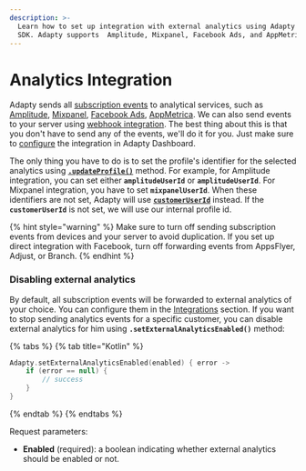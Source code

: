 ```yaml
---
description: >-
  Learn how to set up integration with external analytics using Adapty Android
  SDK. Adapty supports  Amplitude, Mixpanel, Facebook Ads, and AppMetrica
---
```


# Analytics Integration

Adapty sends all [subscription events](../../../analytics/integrations/events.md) to analytical services, such as [Amplitude](../../../analytics/integrations/3rd-party-analytics.md#amplitude), [Mixpanel](../../../analytics/integrations/3rd-party-analytics.md#mixpanel), [Facebook Ads](../../../analytics/integrations/3rd-party-analytics.md#facebook-ads), [AppMetrica](../../../analytics/integrations/3rd-party-analytics.md#appmetrica). We can also send events to your server using [webhook integration](../../../analytics/integrations/webhook.md). The best thing about this is that you don't have to send any of the events, we'll do it for you. Just make sure to [configure](../../../analytics/integrations/3rd-party-analytics.md) the integration in Adapty Dashboard.

The only thing you have to do is to set the profile's identifier for the selected analytics using [**`.updateProfile()`**](android-sdk-setting-user-attributes.md) method. For example, for Amplitude integration, you can set either **`amplitudeUserId`** or **`amplitudeUserId`**. For Mixpanel integration, you have to set **`mixpanelUserId`**. When these identifiers are not set, Adapty will use [**`customerUserId`**](android-sdk-identifying-users.md#setting-customer-user-id-on-configuration) instead. If the **`customerUserId`** is not set, we will use our internal profile id.

{% hint style="warning" %}
Make sure to turn off sending subscription events from devices and your server to avoid duplication. If you set up direct integration with Facebook, turn off forwarding events from AppsFlyer, Adjust, or Branch.
{% endhint %}

### 

### Disabling external analytics

By default, all subscription events will be forwarded to external analytics of your choice. You can configure them in the [Integrations](../../../analytics/integrations/) section. If you want to stop sending analytics events for a specific customer, you can disable external analytics for him using **`.setExternalAnalyticsEnabled()`** method:

{% tabs %}
{% tab title="Kotlin" %}
```kotlin
Adapty.setExternalAnalyticsEnabled(enabled) { error ->
    if (error == null) {
        // success
    }
}
```
{% endtab %}
{% endtabs %}

Request parameters:

* **Enabled** \(required\): a boolean indicating whether external analytics should be enabled or not.

